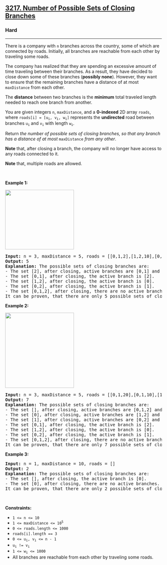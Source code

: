 <h2><a href="https://leetcode.com/problems/number-of-possible-sets-of-closing-branches">3217. Number of Possible Sets of Closing Branches</a></h2><h3>Hard</h3><hr><p>There is a company with <code>n</code> branches across the country, some of which are connected by roads. Initially, all branches are reachable from each other by traveling some roads.</p>

<p>The company has realized that they are spending an excessive amount of time traveling between their branches. As a result, they have decided to close down some of these branches (<strong>possibly none</strong>). However, they want to ensure that the remaining branches have a distance of at most <code>maxDistance</code> from each other.</p>

<p>The <strong>distance</strong> between two branches is the <strong>minimum</strong> total traveled length needed to reach one branch from another.</p>

<p>You are given integers <code>n</code>, <code>maxDistance</code>, and a <strong>0-indexed</strong> 2D array <code>roads</code>, where <code>roads[i] = [u<sub>i</sub>, v<sub>i</sub>, w<sub>i</sub>]</code> represents the <strong>undirected</strong> road between branches <code>u<sub>i</sub></code> and <code>v<sub>i</sub></code> with length <code>w<sub>i</sub></code>.</p>

<p>Return <em>the number of possible sets of closing branches, so that any branch has a distance of at most </em><code>maxDistance</code><em> from any other</em>.</p>

<p><strong>Note</strong> that, after closing a branch, the company will no longer have access to any roads connected to it.</p>

<p><strong>Note</strong> that, multiple roads are allowed.</p>

<p>&nbsp;</p>
<p><strong class="example">Example 1:</strong></p>
<img alt="" src="https://assets.leetcode.com/uploads/2023/11/08/example11.png" style="width: 221px; height: 191px;" />
<pre>
<strong>Input:</strong> n = 3, maxDistance = 5, roads = [[0,1,2],[1,2,10],[0,2,10]]
<strong>Output:</strong> 5
<strong>Explanation:</strong> The possible sets of closing branches are:
- The set [2], after closing, active branches are [0,1] and they are reachable to each other within distance 2.
- The set [0,1], after closing, the active branch is [2].
- The set [1,2], after closing, the active branch is [0].
- The set [0,2], after closing, the active branch is [1].
- The set [0,1,2], after closing, there are no active branches.
It can be proven, that there are only 5 possible sets of closing branches.
</pre>

<p><strong class="example">Example 2:</strong></p>
<img alt="" src="https://assets.leetcode.com/uploads/2023/11/08/example22.png" style="width: 221px; height: 241px;" />
<pre>
<strong>Input:</strong> n = 3, maxDistance = 5, roads = [[0,1,20],[0,1,10],[1,2,2],[0,2,2]]
<strong>Output:</strong> 7
<strong>Explanation:</strong> The possible sets of closing branches are:
- The set [], after closing, active branches are [0,1,2] and they are reachable to each other within distance 4.
- The set [0], after closing, active branches are [1,2] and they are reachable to each other within distance 2.
- The set [1], after closing, active branches are [0,2] and they are reachable to each other within distance 2.
- The set [0,1], after closing, the active branch is [2].
- The set [1,2], after closing, the active branch is [0].
- The set [0,2], after closing, the active branch is [1].
- The set [0,1,2], after closing, there are no active branches.
It can be proven, that there are only 7 possible sets of closing branches.
</pre>

<p><strong class="example">Example 3:</strong></p>

<pre>
<strong>Input:</strong> n = 1, maxDistance = 10, roads = []
<strong>Output:</strong> 2
<strong>Explanation:</strong> The possible sets of closing branches are:
- The set [], after closing, the active branch is [0].
- The set [0], after closing, there are no active branches.
It can be proven, that there are only 2 possible sets of closing branches.
</pre>

<p>&nbsp;</p>
<p><strong>Constraints:</strong></p>

<ul>
	<li><code>1 &lt;= n &lt;= 10</code></li>
	<li><code>1 &lt;= maxDistance &lt;= 10<sup>5</sup></code></li>
	<li><code>0 &lt;= roads.length &lt;= 1000</code></li>
	<li><code>roads[i].length == 3</code></li>
	<li><code>0 &lt;= u<sub>i</sub>, v<sub>i</sub> &lt;= n - 1</code></li>
	<li><code>u<sub>i</sub> != v<sub>i</sub></code></li>
	<li><code>1 &lt;= w<sub>i</sub> &lt;= 1000</code></li>
	<li>All branches are reachable from each other by traveling some roads.</li>
</ul>
